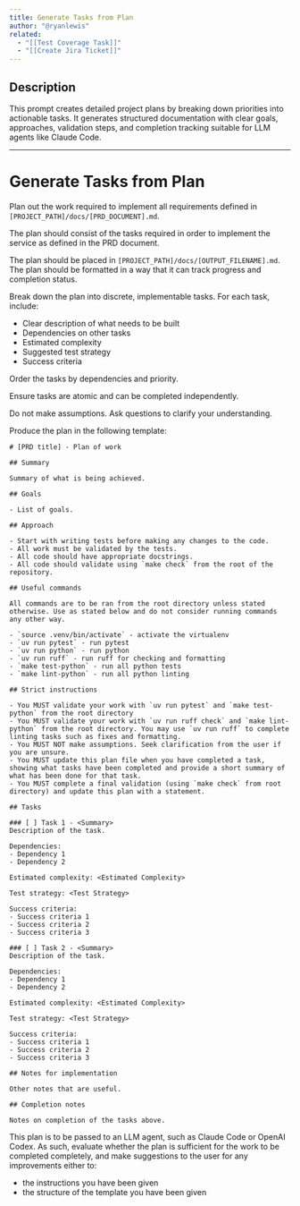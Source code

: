 ```yaml
---
title: Generate Tasks from Plan
author: "@ryanlewis"
related:
  - "[[Test Coverage Task]]"
  - "[[Create Jira Ticket]]"
---
```


## Description

This prompt creates detailed project plans by breaking down priorities into actionable tasks. It generates structured documentation with clear goals, approaches, validation steps, and completion tracking suitable for LLM agents like Claude Code.

---

# Generate Tasks from Plan

Plan out the work required to implement all requirements defined in `[PROJECT_PATH]/docs/[PRD_DOCUMENT].md`.

The plan should consist of the tasks required in order to implement the service as defined in the PRD document.

The plan should be placed in `[PROJECT_PATH]/docs/[OUTPUT_FILENAME].md`. The plan should be formatted in a way that it can track progress and completion status.

Break down the plan into discrete, implementable tasks. For each task, include:
  - Clear description of what needs to be built
  - Dependencies on other tasks
  - Estimated complexity
  - Suggested test strategy
  - Success criteria

Order the tasks by dependencies and priority.

Ensure tasks are atomic and can be completed independently.

Do not make assumptions. Ask questions to clarify your understanding.

Produce the plan in the following template:

```
# [PRD title] - Plan of work

## Summary

Summary of what is being achieved.

## Goals

- List of goals.

## Approach

- Start with writing tests before making any changes to the code.
- All work must be validated by the tests.
- All code should have appropriate docstrings.
- All code should validate using `make check` from the root of the repository.

## Useful commands

All commands are to be ran from the root directory unless stated otherwise. Use as stated below and do not consider running commands any other way.

- `source .venv/bin/activate` - activate the virtualenv
- `uv run pytest` - run pytest
- `uv run python` - run python
- `uv run ruff` - run ruff for checking and formatting
- `make test-python` - run all python tests
- `make lint-python` - run all python linting

## Strict instructions

- You MUST validate your work with `uv run pytest` and `make test-python` from the root directory
- You MUST validate your work with `uv run ruff check` and `make lint-python` from the root directory. You may use `uv run ruff` to complete linting tasks such as fixes and formatting.
- You MUST NOT make assumptions. Seek clarification from the user if you are unsure.
- You MUST update this plan file when you have completed a task, showing what tasks have been completed and provide a short summary of what has been done for that task.
- You MUST complete a final validation (using `make check` from root directory) and update this plan with a statement.

## Tasks

### [ ] Task 1 - <Summary>
Description of the task.

Dependencies:
- Dependency 1
- Dependency 2

Estimated complexity: <Estimated Complexity>

Test strategy: <Test Strategy>

Success criteria:
- Success criteria 1
- Success criteria 2
- Success criteria 3

### [ ] Task 2 - <Summary>
Description of the task.

Dependencies:
- Dependency 1
- Dependency 2

Estimated complexity: <Estimated Complexity>

Test strategy: <Test Strategy>

Success criteria:
- Success criteria 1
- Success criteria 2
- Success criteria 3

## Notes for implementation

Other notes that are useful.

## Completion notes

Notes on completion of the tasks above.

```

This plan is to be passed to an LLM agent, such as Claude Code or OpenAI Codex. As such, evaluate whether the plan is sufficient for the work to be completed completely, and make suggestions to the user for any improvements either to:

- the instructions you have been given
- the structure of the template you have been given

